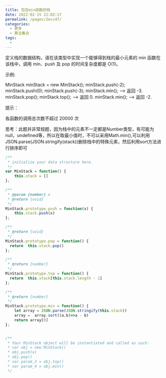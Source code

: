 ```yaml
---
title: 包含min函数的栈
date: 2022-02-15 22:02:17
permalink: /pages/2ecc4f/
categories:
  - 更多
  - 算法集合
tags:
  - 
---
```

定义栈的数据结构，请在该类型中实现一个能够得到栈的最小元素的 min 函数在该栈中，调用 min、push 及 pop 的时间复杂度都是 O(1)。

示例:

MinStack minStack = new MinStack();
minStack.push(-2);
minStack.push(0);
minStack.push(-3);
minStack.min();   --> 返回 -3.
minStack.pop();
minStack.top();      --> 返回 0.
minStack.min();   --> 返回 -2.

提示：

各函数的调用总次数不超过 20000 次

思考：此题并非常规题，因为栈中的元素不一定都是Number类型，有可能为null，undefined等，所以在取最小值时，不可以采用Math.min(),可以利用JSON.parse(JSON.stringify(stack))删除栈中的特殊元素，然后利用sort方法进行排序即可

```js
/**
 * initialize your data structure here.
 */
var MinStack = function() {
    this.stack = []
};

/** 
 * @param {number} x
 * @return {void}
 */
MinStack.prototype.push = function(x) {
    this.stack.push(x)
};

/**
 * @return {void}
 */
MinStack.prototype.pop = function() {
  return  this.stack.pop()
};

/**
 * @return {number}
 */
MinStack.prototype.top = function() {
  return  this.stack[this.stack.length - 1]
};

/**
 * @return {number}
 */
MinStack.prototype.min = function() {
    let array = JSON.parse(JSON.stringify(this.stack))
    array =  array.sort((a,b)=>a - b)
    return array[0]
};


/**
 * Your MinStack object will be instantiated and called as such:
 * var obj = new MinStack()
 * obj.push(x)
 * obj.pop()
 * var param_3 = obj.top()
 * var param_4 = obj.min()
 */
```
